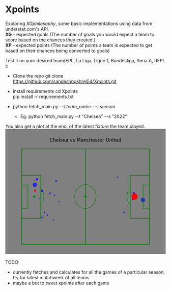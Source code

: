 # Xpoints
Exploring *XGphilosophy*, some basic implementations using data from understat.com's API.  
**XG** - expected goals (The number of goals you would expect a team to score based on the chances they created.)  
**XP** - expected points (The number of points a team is expected to get based on their chances being converted to goals)  

Test it on your desired team(EPL, La Liga, Ligue 1, Bundesliga, Seria A, RFPL ):
- Clone the repo
    git clone https://github.com/sandeshpokhrel54/Xpoints.git  
    
- install requirements
    cd Xpoints  
    pip install -r requirements.txt  
    
- python fetch_main.py --t *team_name* --s *season*  
    - Eg. python fetch_main.py --t "Chelsea" --s "2022"

You also get a plot at the end, of the latest fixture the team played.  
![Chelsea vs Manchester United](https://github.com/sandeshpokhrel54/Xpoints/blob/main/Xg.png)


TODO:
- currently fetches and calculates for all the games of a particular season; try for latest matchweek of all teams
- maybe a bot to tweet xpoints after each game

